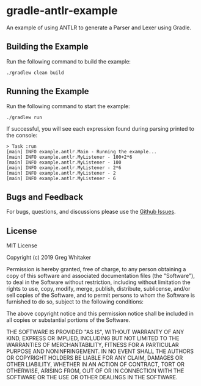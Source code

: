 # gradle-antlr-example
An example of using ANTLR to generate a Parser and Lexer using Gradle.

## Building the Example
Run the following command to build the example:

    ./gradlew clean build
    
## Running the Example
Run the following command to start the example:

    ./gradlew run
    
If successful, you will see each expression found during parsing printed to the console:

    > Task :run
    [main] INFO example.antlr.Main - Running the example...
    [main] INFO example.antlr.MyListener - 100+2*6
    [main] INFO example.antlr.MyListener - 100
    [main] INFO example.antlr.MyListener - 2*6
    [main] INFO example.antlr.MyListener - 2
    [main] INFO example.antlr.MyListener - 6
    
## Bugs and Feedback
For bugs, questions, and discussions please use the [Github Issues](https://github.com/gregwhitaker/gradle-antlr-example/issues).

## License
MIT License

Copyright (c) 2019 Greg Whitaker

Permission is hereby granted, free of charge, to any person obtaining a copy
of this software and associated documentation files (the "Software"), to deal
in the Software without restriction, including without limitation the rights
to use, copy, modify, merge, publish, distribute, sublicense, and/or sell
copies of the Software, and to permit persons to whom the Software is
furnished to do so, subject to the following conditions:

The above copyright notice and this permission notice shall be included in all
copies or substantial portions of the Software.

THE SOFTWARE IS PROVIDED "AS IS", WITHOUT WARRANTY OF ANY KIND, EXPRESS OR
IMPLIED, INCLUDING BUT NOT LIMITED TO THE WARRANTIES OF MERCHANTABILITY,
FITNESS FOR A PARTICULAR PURPOSE AND NONINFRINGEMENT. IN NO EVENT SHALL THE
AUTHORS OR COPYRIGHT HOLDERS BE LIABLE FOR ANY CLAIM, DAMAGES OR OTHER
LIABILITY, WHETHER IN AN ACTION OF CONTRACT, TORT OR OTHERWISE, ARISING FROM,
OUT OF OR IN CONNECTION WITH THE SOFTWARE OR THE USE OR OTHER DEALINGS IN THE
SOFTWARE.